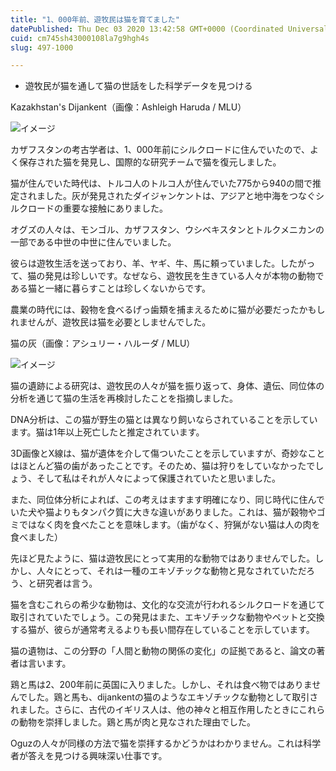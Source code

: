 ```yaml
---
title: "1、000年前、遊牧民は猫を育てました"
datePublished: Thu Dec 03 2020 13:42:58 GMT+0000 (Coordinated Universal Time)
cuid: cm745sh43000108la7g9hgh4s
slug: 497-1000

---
```



- 遊牧民が猫を通して猫の世話をした科学データを見つける

Kazakhstan's Dijankent（画像：Ashleigh Haruda / MLU）

![イメージ](https://cdn.hashnode.com/res/hashnode/image/upload/v1739500673729/d6a8803a-eee9-4749-91c7-5b54a346ef60.jpeg)

カザフスタンの考古学者は、1、000年前にシルクロードに住んでいたので、よく保存された猫を発見し、国際的な研究チームで猫を復元しました。

猫が住んでいた時代は、トルコ人のトルコ人が住んでいた775から940の間で推定されました。灰が発見されたダイジャンケントは、アジアと地中海をつなぐシルクロードの重要な接触にありました。

オグズの人々は、モンゴル、カザフスタン、ウシベキスタンとトルクメニカンの一部である中世の中世に住んでいました。

彼らは遊牧生活を送っており、羊、ヤギ、牛、馬に頼っていました。したがって、猫の発見は珍しいです。なぜなら、遊牧民を生きている人々が本物の動物である猫と一緒に暮らすことは珍しくないからです。

農業の時代には、穀物を食べるげっ歯類を捕まえるために猫が必要だったかもしれませんが、遊牧民は猫を必要としませんでした。

猫の灰（画像：アシュリー・ハルーダ / MLU）

![イメージ](https://cdn.hashnode.com/res/hashnode/image/upload/v1739500675953/71039d68-e11f-4cd5-9c18-3c10d77acb55.png)

猫の遺跡による研究は、遊牧民の人々が猫を振り返って、身体、遺伝、同位体の分析を通じて猫の生活を再検討したことを指摘しました。

DNA分析は、この猫が野生の猫とは異なり飼いならされていることを示しています。猫は1年以上死亡したと推定されています。

3D画像とX線は、猫が遺体を介して傷ついたことを示していますが、奇妙なことはほとんど猫の歯があったことです。そのため、猫は狩りをしていなかったでしょう、そして私はそれが人々によって保護されていたと思いました。

また、同位体分析によれば、この考えはますます明確になり、同じ時代に住んでいた犬や猫よりもタンパク質に大きな違いがありました。これは、猫が穀物やゴミではなく肉を食べたことを意味します。（歯がなく、狩猟がない猫は人の肉を食べました）

先ほど見たように、猫は遊牧民にとって実用的な動物ではありませんでした。しかし、人々にとって、それは一種のエキゾチックな動物と見なされていただろう、と研究者は言う。

猫を含むこれらの希少な動物は、文化的な交流が行われるシルクロードを通じて取引されていたでしょう。この発見はまた、エキゾチックな動物やペットと交換する猫が、彼らが通常考えるよりも長い間存在していることを示しています。

猫の遺物は、この分野の「人間と動物の関係の変化」の証拠であると、論文の著者は言います。

鶏と馬は2、200年前に英国に入りました。しかし、それは食べ物ではありませんでした。鶏と馬も、dijankentの猫のようなエキゾチックな動物として取引されました。さらに、古代のイギリス人は、他の神々と相互作用したときにこれらの動物を崇拝しました。鶏と馬が肉と見なされた理由でした。

Oguzの人々が同様の方法で猫を崇拝するかどうかはわかりません。これは科学者が答えを見つける興味深い仕事です。